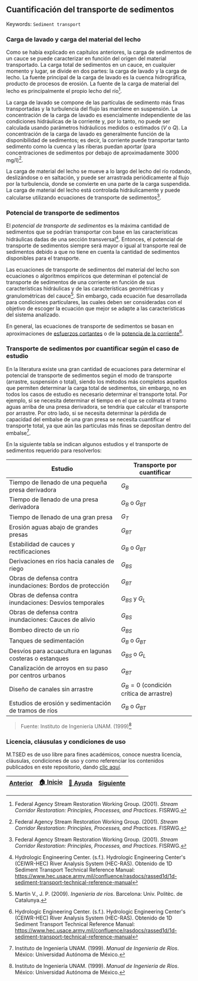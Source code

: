 ## Cuantificación del transporte de sedimentos
Keywords: `Sediment transport` 

### Carga de lavado y carga del material del lecho

Como se había explicado en capítulos anteriores, la carga de sedimentos de un cauce se puede caracterizar en función del origen del material transportado. La carga total de sedimentos en un cauce, en cualquier momento y lugar, se divide en dos partes: la carga de lavado y la carga de lecho. La fuente principal de la carga de lavado es la cuenca hidrográfica, producto de procesos de erosión. La fuente de la carga de material del lecho es principalmente el propio lecho del río[^1].

La carga de lavado se compone de las partículas de sedimento más finas transportadas y la turbulencia del flujo las mantiene en suspensión. La concentración de la carga de lavado es esencialmente independiente de las condiciones hidráulicas de la corriente y, por lo tanto, no puede ser calculada usando parámetros hidráulicos medidos o estimados $(V$ o $Q)$. La concentración de la carga de lavado es generalmente función de la disponibilidad de sedimentos; es decir, la corriente puede transportar tanto sedimento como la cuenca y las riberas puedan aportar (para concentraciones de sedimentos por debajo de aproximadamente 3000 mg/l)[^1].

La carga de material del lecho se mueve a lo largo del lecho del río rodando, deslizándose o en saltación, y puede ser arrastrada periódicamente al flujo por la turbulencia, donde se convierte en una parte de la carga suspendida. La carga de material del lecho está controlada hidráulicamente y puede calcularse utilizando ecuaciones de transporte de sedimentos[^1].

### Potencial de transporte de sedimentos

El _potencial de transporte de sedimentos_ es la máxima cantidad de sedimentos que se podrían transportar con base en las características hidráulicas dadas de una sección transversal[^2]. Entonces, el potencial de transporte de sedimentos siempre será mayor o igual al transporte real de sedimentos debido a que no tiene en cuenta la cantidad de sedimentos disponibles para el transporte.

Las ecuaciones de transporte de sedimentos del material del lecho son ecuaciones o algoritmos empíricos que determinan el potencial de transporte de sedimentos de una corriente en función de sus características hidráulicas y de las características geométricas y granulométricas del cauce[^3]. Sin embargo, cada ecuación fue desarrollada para condiciones particulares, las cuales deben ser consideradas con el objetivo de escoger la ecuación que mejor se adapte a las características del sistema analizado.

En general, las ecuaciones de transporte de sedimentos se basan en aproximaciones de [esfuerzos cortantes](./Section01/1_MovimientoIncipiente) o de la [potencia de la corriente](./Section01/1_Potencia)[^2].

### Transporte de sedimentos por cuantificar según el caso de estudio

En la literatura existe una gran cantidad de ecuaciones para determinar el potencial de transporte de sedimentos según el modo de transporte (arrastre, suspensión o total), siendo los métodos más completos aquellos que permiten determinar la carga total de sedimentos, sin embargo, no en todos los casos de estudio es necesario determinar el transporte total. Por ejemplo, si se necesita determinar el tiempo en el que se colmata el tramo aguas arriba de una presa derivadora, se tendría que calcular el transporte por arrastre. Por otro lado, si se necesita determinar la pérdida de capacidad del embalse de una gran presa se necesita cuantificar el transporte total, ya que aún las partículas más finas se depositan dentro del embalse[^4].

En la siguiente tabla se indican algunos estudios y el transporte de sedimentos requerido para resolverlos:

<div align="center">

| Estudio                                                    | Transporte por cuantificar                |
|------------------------------------------------------------|-------------------------------------------|
| Tiempo de llenado de una pequeña presa derivadora          | $G_{B}$                                   |
| Tiempo de llenado de una presa derivadora                  | $G_{B}$ o $G_{BT}$                        |
| Tiempo de llenado de una gran presa                        | $G_{T}$                                   |
| Erosión aguas abajo de grandes presas                      | $G_{BT}$                                  |
| Estabilidad de cauces y rectificaciones                    | $G_{B}$ o $G_{BT}$                        |
| Derivaciones en ríos hacia canales de riego                | $G_{BS}$                                  |
| Obras de defensa contra inundaciones: Bordos de protección | $G_{BT}$                                  |
| Obras de defensa contra inundaciones: Desvíos temporales   | $G_{BS}$ y $G_{L}$                        |
| Obras de defensa contra inundaciones: Cauces de alivio     | $G_{BS}$                                  |
| Bombeo directo de un río                                   | $G_{BS}$                                  |
| Tanques de sedimentación                                   | $G_{B}$ o $G_{BT}$                        |
| Desvíos para acuacultura en lagunas costeras o estanques   | $G_{BS}$ o $G_{L}$                        |
| Canalización de arroyos en su paso por centros urbanos     | $G_{BT}$                                  |
| Diseño de canales sin arrastre                             | $G_{B}=0$ (condición crítica de arrastre) |
| Estudios de erosión y sedimentación de tramos de ríos      | $G_{B}$ o $G_{BT}$                        |

</div>

> Fuente: Instituto de Ingeniería UNAM. (1999)[^4]

### Licencia, cláusulas y condiciones de uso

M.TSED es de uso libre para fines académicos, conoce nuestra licencia, cláusulas, condiciones de uso y como referenciar los contenidos publicados en este repositorio, dando [clic aquí](https://github.com/mflatouche/M.TSED/wiki/License).


| [Anterior](../1_Lane) | [:house: Inicio](../../README.md) | [:beginner: Ayuda]() | [Siguiente](../../Section02/2_Funcionamiento) |
|------------------|-----------------------------------|----------------------|--------------------------------|

[^1]: Federal Agency Stream Restoration Working Group. (2001). _Stream Corridor Restoration: Principles, Processes, and Practices_. FISRWG.
[^2]: Hydrologic Engineering Center. (s.f.). Hydrologic Engineering Center's (CEIWR-HEC) River Analysis System (HEC-RAS). Obtenido de 1D Sediment Transport Technical Reference Manual: https://www.hec.usace.army.mil/confluence/rasdocs/rassed1d/1d-sediment-transport-technical-reference-manual
[^3]: Martín V., J. P. (2009). _Ingeniería de ríos_. Barcelona: Univ. Politèc. de Catalunya.
[^4]: Instituto de Ingeniería UNAM. (1999). _Manual de Ingeniería de Ríos_. México: Universidad Autónoma de México.
[^5]:Rodríguez Díaz, H. A. (2010). _Hidráulica Fluvial. Fundamentos y aplicaciones. Socavación_. Colombia: Editorial Escuela Colombiana de Ingeniería.

